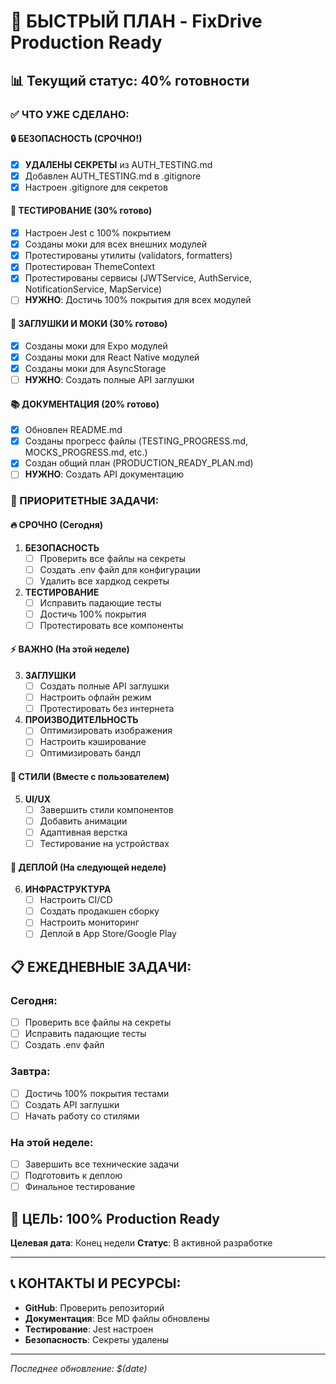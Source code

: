 # 🚀 БЫСТРЫЙ ПЛАН - FixDrive Production Ready

## 📊 Текущий статус: 40% готовности

### ✅ ЧТО УЖЕ СДЕЛАНО:

#### 🔒 БЕЗОПАСНОСТЬ (СРОЧНО!)
- [x] **УДАЛЕНЫ СЕКРЕТЫ** из AUTH_TESTING.md
- [x] Добавлен AUTH_TESTING.md в .gitignore
- [x] Настроен .gitignore для секретов

#### 🧪 ТЕСТИРОВАНИЕ (30% готово)
- [x] Настроен Jest с 100% покрытием
- [x] Созданы моки для всех внешних модулей
- [x] Протестированы утилиты (validators, formatters)
- [x] Протестирован ThemeContext
- [x] Протестированы сервисы (JWTService, AuthService, NotificationService, MapService)
- [ ] **НУЖНО**: Достичь 100% покрытия для всех модулей

#### 🔧 ЗАГЛУШКИ И МОКИ (30% готово)
- [x] Созданы моки для Expo модулей
- [x] Созданы моки для React Native модулей
- [x] Созданы моки для AsyncStorage
- [ ] **НУЖНО**: Создать полные API заглушки

#### 📚 ДОКУМЕНТАЦИЯ (20% готово)
- [x] Обновлен README.md
- [x] Созданы прогресс файлы (TESTING_PROGRESS.md, MOCKS_PROGRESS.md, etc.)
- [x] Создан общий план (PRODUCTION_READY_PLAN.md)
- [ ] **НУЖНО**: Создать API документацию

### 🎯 ПРИОРИТЕТНЫЕ ЗАДАЧИ:

#### 🔥 СРОЧНО (Сегодня)
1. **БЕЗОПАСНОСТЬ**
   - [ ] Проверить все файлы на секреты
   - [ ] Создать .env файл для конфигурации
   - [ ] Удалить все хардкод секреты

2. **ТЕСТИРОВАНИЕ**
   - [ ] Исправить падающие тесты
   - [ ] Достичь 100% покрытия
   - [ ] Протестировать все компоненты

#### ⚡ ВАЖНО (На этой неделе)
3. **ЗАГЛУШКИ**
   - [ ] Создать полные API заглушки
   - [ ] Настроить офлайн режим
   - [ ] Протестировать без интернета

4. **ПРОИЗВОДИТЕЛЬНОСТЬ**
   - [ ] Оптимизировать изображения
   - [ ] Настроить кэширование
   - [ ] Оптимизировать бандл

#### 📱 СТИЛИ (Вместе с пользователем)
5. **UI/UX**
   - [ ] Завершить стили компонентов
   - [ ] Добавить анимации
   - [ ] Адаптивная верстка
   - [ ] Тестирование на устройствах

#### 🚀 ДЕПЛОЙ (На следующей неделе)
6. **ИНФРАСТРУКТУРА**
   - [ ] Настроить CI/CD
   - [ ] Создать продакшен сборку
   - [ ] Настроить мониторинг
   - [ ] Деплой в App Store/Google Play

## 📋 ЕЖЕДНЕВНЫЕ ЗАДАЧИ:

### Сегодня:
- [ ] Проверить все файлы на секреты
- [ ] Исправить падающие тесты
- [ ] Создать .env файл

### Завтра:
- [ ] Достичь 100% покрытия тестами
- [ ] Создать API заглушки
- [ ] Начать работу со стилями

### На этой неделе:
- [ ] Завершить все технические задачи
- [ ] Подготовить к деплою
- [ ] Финальное тестирование

## 🎯 ЦЕЛЬ: 100% Production Ready

**Целевая дата**: Конец недели
**Статус**: В активной разработке

---

## 📞 КОНТАКТЫ И РЕСУРСЫ:

- **GitHub**: Проверить репозиторий
- **Документация**: Все MD файлы обновлены
- **Тестирование**: Jest настроен
- **Безопасность**: Секреты удалены

---

*Последнее обновление: $(date)* 